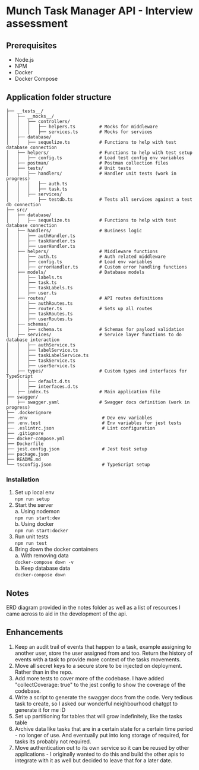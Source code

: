 # Munch Task Manager API - Interview assessment

## Prerequisites
- Node.js
- NPM
- Docker
- Docker Compose

## Application folder structure
```
├── __tests__/  
│   ├── __mocks__/  
│   │   ├── controllers/
│   │   │   ├── helpers.ts         # Mocks for middleware
│   │   │   ├── services.ts        # Mocks for services
│   ├── database/
│   │   ├── sequelize.ts           # Functions to help with test database connection
│   ├── helpers/                   # Functions to help with test setup
│   │   ├── config.ts              # Load test config env variables
│   ├── postman/                   # Postman collection files
│   ├── tests/                     # Unit tests
│   │   ├── handlers/              # Handler unit tests (work in progress)
│   │   │   ├── auth.ts
│   │   │   ├── task.ts
│   │   ├── services/
│   │       ├── testdb.ts          # Tests all services against a test db connection
├── src/
│   ├── database/
│   │   ├── sequelize.ts           # Functions to help with test database connection
│   ├── handlers/                  # Business logic
│   │   ├── authHandler.ts
│   │   ├── taskHandler.ts
│   │   ├── userHandler.ts
│   ├── helpers/                   # Middleware functions
│   │   ├── auth.ts                # Auth related middleware
│   │   ├── config.ts              # Load env variables
│   │   ├── errorHandler.ts        # Custom error handling functions
│   ├── models/                    # Database models
│   │   ├── labels.ts
│   │   ├── task.ts
│   │   ├── taskLabels.ts
│   │   ├── user.ts
│   ├── routes/                    # API routes definitions
│   │   ├── authRoutes.ts
│   │   ├── router.ts              # Sets up all routes
│   │   ├── taskRoutes.ts
│   │   ├── userRoutes.ts
│   ├── schemas/
│   │   ├── schema.ts              # Schemas for payload validation
│   ├── services/                  # Service layer functions to do database interaction
│   │   ├── authService.ts
│   │   ├── labelService.ts
│   │   ├── taskLabelService.ts
│   │   ├── taskService.ts
│   │   ├── userService.ts
│   ├── types/                     # Custom types and interfaces for TypeScript
│   │   ├── default.d.ts
│   │   ├── interfaces.d.ts
│   ├── index.ts                   # Main application file
├── swagger/
│   ├── swagger.yaml               # Swagger docs definition (work in progress)
├── .dockerignore
├── .env                            # Dev env variables
├── .env.test                       # Env variables for jest tests
├── .eslintrc.json                  # Lint configuration
├── .gitignore
├── docker-compose.yml
├── Dockerfile
├── jest.config.json                # Jest test setup
├── package.json
├── README.md
└── tsconfig.json                   # TypeScript setup
```
### Installation

1. Set up local env  
  ```npm run setup```  
2. Start the server  
  a. Using nodemon  
    ```npm run start:dev```  
  b. Using docker  
    ```npm run start:docker```  
3. Run unit tests  
  ```npm run test```  
4. Bring down the docker containers  
  a. With removing data   
    ```docker-compose down -v```  
  b. Keep database data  
    ```docker-compose down```  

## Notes

ERD diagram provided in the notes folder as well as a list of resources I came across to aid in the development of the api.  

## Enhancements

1. Keep an audit trail of events that happen to a task, example assigning to another user, store the user assigned from and too. Return the history of events with a task to provide more context of the tasks movements.  
2. Move all secret keys to a secure store to be injected on deployment. Rather than in the repo.  
3. Add more tests to cover more of the codebase. I have added "collectCoverage: true" to the jest config to show the coverage of the codebase.  
4. Write a script to generate the swagger docs from the code. Very tedious task to create, so I asked our wonderful neighbourhood chatgpt to generate it for me :D  
5. Set up partitioning for tables that will grow indefinitely, like the tasks table  
6. Archive data like tasks that are in a certain state for a certain time period - no longer of use. And eventually put into long storage of required, for tasks its probably not required.   
7. Move authentication out to its own service so it can be reused by other applications - I originally wanted to do this and build the other apis to integrate with it as well but decided to leave that for a later date.  

